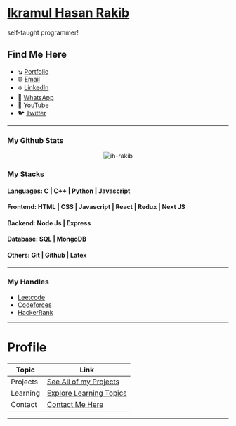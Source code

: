 # [Ikramul Hasan Rakib](https://portfolio-ikramul-hasan-rakibs-projects.vercel.app/)
self-taught programmer!

## Find Me Here
- ↘️ [Portfolio](https://portfolio-ikramul-hasan-rakibs-projects.vercel.app/)
- 🌐 [Email](mailto:hasanrakib3590@gmail.com)
- ❄️ [LinkedIn](https://www.linkedin.com/in/ikramul-hasan-rakib)
- 📱 [WhatsApp](https://wa.me/1857668385)
- 🦋 [YouTube](https://www.youtube.com/@ihrakib07)
- 🐦 [Twitter](https://mobile.twitter.com/hasanrakib07)

***

### My Github Stats
<p align="center"> <img src="https://github-readme-stats.vercel.app/api?username=ih-rakib&show_icons=true&count_private=true&theme=dark" alt="ih-rakib" />

### My Stacks
#### Languages: C | C++ | Python | Javascript

#### Frontend: HTML | CSS | Javascript | React | Redux | Next JS

#### Backend: Node Js | Express

#### Database: SQL | MongoDB

#### Others: Git | Github | Latex

***


### My Handles
 - [Leetcode](https://leetcode.com/kuhelica/)
 - [Codeforces](https://codeforces.com/profile/Rakib03) 
 - [HackerRank](https://www.hackerrank.com/profile/hasanrakib3590)

***


# Profile

| Topic   | Link |
|---------|------|
| Projects | [See All of my Projects](https://github.com/ih-rakib/Profile/blob/master/Projects/Readme.md) |
| Learning | [Explore Learning Topics](https://github.com/ih-rakib/Profile/blob/master/Learning/Readme.md) | 
| Contact | [Contact Me Here](https://github.com/ih-rakib/Profile/blob/master/Contact/Readme.md) | 

***
